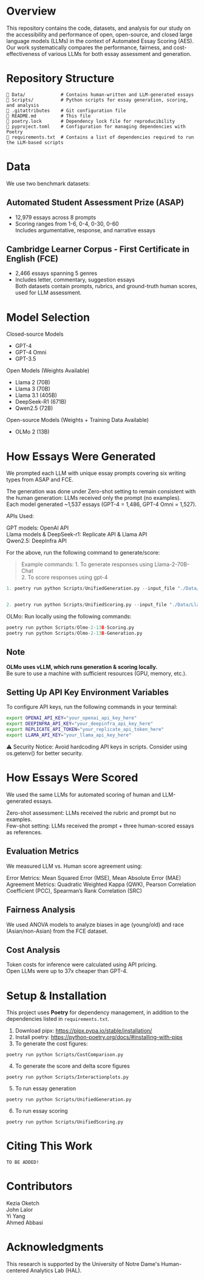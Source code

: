# Overview

This repository contains the code, datasets, and analysis for our study on the accessibility and performance of open, open-source, and closed large language models (LLMs) in the context of Automated Essay Scoring (AES). Our work systematically compares the performance, fairness, and cost-effectiveness of various LLMs for both essay assessment and generation.

# Repository Structure

```
📂 Data/             # Contains human-written and LLM-generated essays
📂 Scripts/          # Python scripts for essay generation, scoring, and analysis
📜 .gitattributes    # Git configuration file
📜 README.md         # This file
📜 poetry.lock       # Dependency lock file for reproducibility
📜 pyproject.toml    # Configuration for managing dependencies with Poetry
📜 requirements.txt  # Contains a list of dependencies required to run the LLM-based scripts
```

# Data
We use two benchmark datasets:

## Automated Student Assessment Prize (ASAP)

- 12,979 essays across 8 prompts
- Scoring ranges from 1-6, 0-4, 0-30, 0-60  
Includes argumentative, response, and narrative essays

## Cambridge Learner Corpus - First Certificate in English (FCE)

- 2,466 essays spanning 5 genres
- Includes letter, commentary, suggestion essays  
Both datasets contain prompts, rubrics, and ground-truth human scores, used for LLM assessment.

# Model Selection

Closed-source Models  
- GPT-4
- GPT-4 Omni
- GPT-3.5

Open Models (Weights Available)  
- Llama 2 (70B)  
- Llama 3 (70B)  
- Llama 3.1 (405B)  
- DeepSeek-R1 (671B)  
- Qwen2.5 (72B)
  
Open-source Models (Weights + Training Data Available) 
- OLMo 2 (13B)  

# How Essays Were Generated

We prompted each LLM with unique essay prompts covering six writing types from ASAP and FCE.

The generation was done under Zero-shot setting to remain consistent with the human generation: LLMs received only the prompt (no examples).  
Each model generated ~1,537 essays (GPT-4 = 1,486, GPT-4 Omni = 1,527).  

APIs Used:

GPT models: OpenAI API  
Llama models & DeepSeek-r1: Replicate API & Llama API  
Qwen2.5: DeepInfra API  

For the above, run the following command to generate/score:  
> Example commands:
                  1. To generate responses using Llama-2-70B-Chat  
                  2. To score responses using gpt-4  

```python
1. poetry run python Scripts/UnifiedGeneration.py --input_file "./Data/Llama3_generated_data.xlsx" --output_file ./Data/Llama3_generated_data.xlsx --model Llama-2 


2. poetry run python Scripts/UnifiedScoring.py --input_file "./Data/Llama2_generated_data.xlsx" --output_file ./Data/Llama2_generatedWithScores.xlsx --model GPT-4 

```


OLMo: Run locally using the following commands:
```python
poetry run python Scripts/Olmo-2-13B-Scoring.py
poetry run python Scripts/Olmo-2-13B-Generation.py
```
## Note
**OLMo uses vLLM, which runs generation & scoring locally.**  
Be sure to use a machine with sufficient resources (GPU, memory, etc.).

## Setting Up API Key Environment Variables

To configure API keys, run the following commands in your terminal:

```bash
export OPENAI_API_KEY="your_openai_api_key_here"
export DEEPINFRA_API_KEY="your_deepinfra_api_key_here"
export REPLICATE_API_TOKEN="your_replicate_api_token_here"
export LLAMA_API_KEY="your_llama_api_key_here"
```
⚠️ Security Notice: Avoid hardcoding API keys in scripts. Consider using os.getenv() for better security.

# How Essays Were Scored  

We used the same LLMs for automated scoring of human and LLM-generated essays.

Zero-shot assessment: LLMs received the rubric and prompt but no examples.  
Few-shot setting: LLMs received the prompt + three human-scored essays as references.  

## Evaluation Metrics  

We measured LLM vs. Human score agreement using:

Error Metrics: Mean Squared Error (MSE), Mean Absolute Error (MAE)  
Agreement Metrics: Quadratic Weighted Kappa (QWK), Pearson Correlation Coefficient (PCC), Spearman’s Rank Correlation (SRC)  

## Fairness Analysis  

We used ANOVA models to analyze biases in age (young/old) and race (Asian/non-Asian) from the FCE dataset.  

## Cost Analysis  

Token costs for inference were calculated using API pricing.  
Open LLMs were up to 37x cheaper than GPT-4.  

# Setup & Installation

This project uses **Poetry** for dependency management, in addition to the dependencies listed in `requirements.txt`.

1. Download pipx: https://pipx.pypa.io/stable/installation/
2. Install poetry: https://python-poetry.org/docs/#installing-with-pipx
3. To generate the cost figures:

```{python}
poetry run python Scripts/CostComparison.py
```

4. To generate the score and delta score figures

```{python}
poetry run python Scripts/Interactionplots.py
```
5. To run essay generation

```{python}
poetry run python Scripts/UnifiedGeneration.py
```
6. To run essay scoring

```{python}
poetry run python Scripts/UnifiedScoring.py
```

# Citing This Work

```
TO BE ADDED!

```
# Contributors

Kezia Oketch  
John Lalor    
Yi Yang    
Ahmed Abbasi    

# Acknowledgments

This research is supported by the University of Notre Dame's Human-centered Analytics Lab (HAL).
